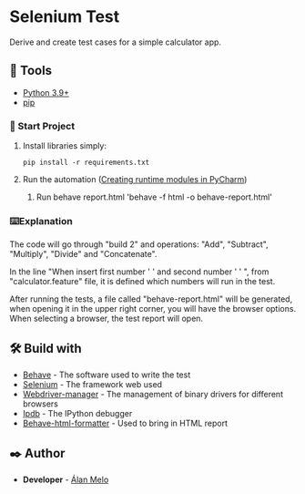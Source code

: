 # Selenium Test

Derive and create test cases for a simple calculator app.

## 🚀 Tools

* [Python 3.9+](https://www.python.org/)
* [pip](https://pypi.org/project/pip/)



### 🔧 Start Project

1. Install libraries simply:
    
    `pip install -r requirements.txt`


1. Run the automation ([Creating runtime modules in PyCharm](https://www.jetbrains.com/help/pycharm/run-debug-configuration.html))
    1. Run behave report.html
        'behave -f html -o behave-report.html'



### ⌨️Explanation

The code will go through "build 2" and operations: "Add", "Subtract", "Multiply", "Divide" and "Concatenate".

In the line "When insert first number ' ' and second number ' ' ", from "calculator.feature" file, it is defined which 
numbers will run in the test.

After running the tests, a file called "behave-report.html" will be generated, when opening it in the upper right corner, 
you will have the browser options. When selecting a browser, the test report will open.


## 🛠️ Build with

* [Behave](https://behave.readthedocs.io/en/stable/) - The software used to write the test
* [Selenium](https://selenium-python.readthedocs.io/) - The framework web used
* [Webdriver-manager](https://pypi.org/project/webdriver-manager/) - The management of binary drivers for different browsers
* [Ipdb](https://pypi.org/project/ipdb/) - The IPython debugger
* [Behave-html-formatter](https://pypi.org/project/behave-html-formatter/) - Used to bring in HTML report



## ✒️ Author

* **Developer** - [Álan Melo](https://github.com/lanmelooo)

